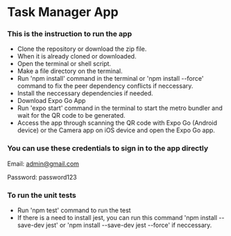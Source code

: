 # Task Manager App

### This is the instruction to run the app
- Clone the repository or download the zip file.
- When it is already cloned or downloaded.
- Open the terminal or shell script.
- Make a file directory on the terminal.
- Run 'npm install' command in the terminal or 'npm install --force' command to fix the peer dependency conflicts if neccessary.
- Install the neccessary dependencies if needed.
- Download Expo Go App
- Run 'expo start' command in the terminal to start the metro bundler and wait for the QR code to be generated.
- Access the app through scanning the QR code with Expo Go (Android device) or the Camera app on iOS device and open the Expo Go app.

### You can use these credentials to sign in to the app directly

Email: admin@gmail.com

Password: password123

### To run the unit tests 
- Run 'npm test' command to run the test
- If there is a need to install jest, you can run this command 'npm install --save-dev jest' or 'npm install --save-dev jest --force' if neccessary.

